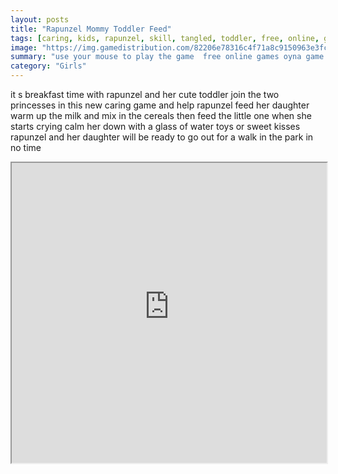 ```yaml
---
layout: posts
title: "Rapunzel Mommy Toddler Feed"
tags: [caring, kids, rapunzel, skill, tangled, toddler, free, online, games, oyna, game, free, games, play, play, games]
image: "https://img.gamedistribution.com/82206e78316c4f71a8c9150963e3fc03.jpg"
summary: "use your mouse to play the game  free online games oyna game free games play play games"
category: "Girls"
---
```


it s breakfast time with rapunzel and her cute toddler join the two princesses in this new caring game and help rapunzel feed her daughter warm up the milk and mix in the cereals then feed the little one when she starts crying calm her down with a glass of water toys or sweet kisses rapunzel and her daughter will be ready to go out for a walk in the park in no time

<iframe width="100%" height="480px;" src="https://flash.gamedistribution.com?game=82206e78316c4f71a8c9150963e3fc03"></iframe>